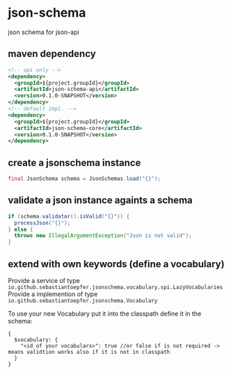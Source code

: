 # json-schema
json schema for json-api

## maven dependency

```xml
<!-- api only -->
<dependency>
  <groupId>${project.groupId}</groupId>
  <artifactId>json-schema-api</artifactId>
  <version>0.1.0-SNAPSHOT</version>
</dependency>
<!-- default impl. -->
<dependency>
  <groupId>${project.groupId}</groupId>
  <artifactId>json-schema-core</artifactId>
  <version>0.1.0-SNAPSHOT</version>
</dependency>
```

## create a jsonschema instance
```java
final JsonSchema schema = JsonSchemas.load("{}");
```

## validate a json instance againts a schema
```java
if (schema.validator().isValid("{}")) {
  processJson("{}");
} else {
  throws new IllegalArgumentException("Json is not valid");
}
```

## extend with own keywords (define a vocabulary)

Provide a service of type `io.github.sebastiantoepfer.jsonschema.vocabulary.spi.LazyVocabularies`  
Provide a implemention of type `io.github.sebastiantoepfer.jsonschema.Vocabulary`  

To use your new Vocabulary put it into the classpath define it in the schema:
```
{
  $vocabulary: {
    "<id of your vocabulars>": true //or false if is not required -> means validtion works also if it is not in classpath
  }
}
```
